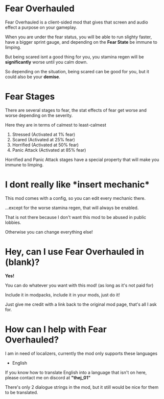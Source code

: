 # Fear Overhauled
Fear Overhauled is a client-sided mod that gives that screen and audio effect a purpose on your gameplay.

When you are under the fear status, you will be able to run slighty faster, have a bigger sprint gauge, and depending on the **Fear State** be immune to limping.



But being scared isnt a good thing for you, you stamina regen will be **significantly** worse until you calm down.

So depending on the situation, being scared can be good for you, but it could also be your __demise__.

# Fear Stages
There are several stages to fear, the stat effects of fear get worse and worse depending on the severity.

Here they are in terms of calmest to least-calmest



1. Stressed (Activated at 1% fear)
2. Scared (Activated at 25% fear)
3. Horrified (Activated at 50% fear)
4. Panic Attack (Activated at 85% fear)

Horrified and Panic Attack stages have a special property that will make you immune to limping.

# I dont really like \*insert mechanic\*
This mod comes with a config, so you can edit every mechanic there.

...except for the worse stamina regen, that will always be enabled.

That is not there because I don't want this mod to be abused in public lobbies.

Otherwise you can change everything else!

# Hey, can I use Fear Overhauled in (blank)?
**Yes!**

You can do whatever you want with this mod! (as long as it's not paid for)

Include it in modpacks, include it in your mods, just do it!

Just give me credit with a link back to the original mod page, that's all I ask for.

# How can I help with Fear Overhauled?
I am in need of localizers, currently the mod only supports these languages

* English

If you know how to translate English into a language that isn't on here, please contact me on discord at __"thej_01"__

There's only 2 dialogue strings in the mod, but it still would be nice for them to be translated.